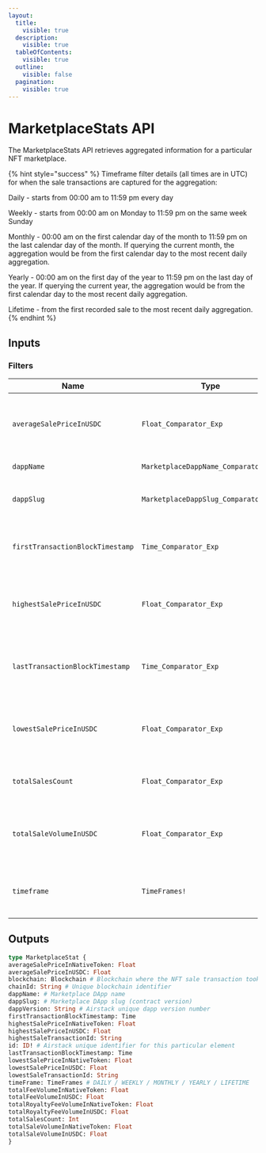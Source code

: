 ```yaml
---
layout:
  title:
    visible: true
  description:
    visible: true
  tableOfContents:
    visible: true
  outline:
    visible: false
  pagination:
    visible: true
---
```


# MarketplaceStats API

The MarketplaceStats API retrieves aggregated information for a particular NFT marketplace.

{% hint style="success" %}
Timeframe filter details (all times are in UTC) for when the sale transactions are captured for the aggregation:

Daily - starts from 00:00 am to 11:59 pm every day

Weekly - starts from 00:00 am on Monday to 11:59 pm on the same week Sunday

Monthly - 00:00 am on the first calendar day of the month to 11:59 pm on the last calendar day of the month. If querying the current month, the aggregation would be from the first calendar day to the most recent daily aggregation.

Yearly - 00:00 am on the first day of the year to 11:59 pm on the last day of the year. If querying the current year, the aggregation would be from the first calendar day to the most recent daily aggregation.

Lifetime - from the first recorded sale to the most recent daily aggregation.
{% endhint %}

## Inputs

### Filters

| Name                             | Type                                 | Description                                               |
| -------------------------------- | ------------------------------------ | --------------------------------------------------------- |
| `averageSalePriceInUSDC`         | `Float_Comparator_Exp`               | NFT collection's average sale price in terms of USDC      |
| `dappName`                       | `MarketplaceDappName_Comparator_Exp` | Marketplace DApp name                                     |
| `dappSlug`                       | `MarketplaceDappSlug_Comparator_Exp` | Marketplace DApp slug (contract version)                  |
| `firstTransactionBlockTimestamp` | `Time_Comparator_Exp`                | Timestamp when NFT is first traded in Marketplace         |
| `highestSalePriceInUSDC`         | `Float_Comparator_Exp`               | NFT collection's highest sale price in terms of USDC      |
| `lastTransactionBlockTimestamp`  | `Time_Comparator_Exp`                | Timestamp when NFT is most recently traded in Marketplace |
| `lowestSalePriceInUSDC`          | `Float_Comparator_Exp`               | NFT collection's lowest sale price in terms of USDC       |
| `totalSalesCount`                | `Float_Comparator_Exp`               | NFT collection's total sale count                         |
| `totalSaleVolumeInUSDC`          | `Float_Comparator_Exp`               | NFT collection's total sale volume in terms of USDC       |
| `timeframe`                      | `TimeFrames!`                        | DAILY / WEEKLY / MONTHLY / YEARLY / LIFETIME              |

## Outputs

```graphql
type MarketplaceStat {
averageSalePriceInNativeToken: Float
averageSalePriceInUSDC: Float
blockchain: Blockchain # Blockchain where the NFT sale transaction took place
chainId: String # Unique blockchain identifier
dappName: # Marketplace DApp name
dappSlug: # Marketplace DApp slug (contract version)
dappVersion: String # Airstack unique dapp version number
firstTransactionBlockTimestamp: Time
highestSalePriceInNativeToken: Float
highestSalePriceInUSDC: Float
highestSaleTransactionId: String
id: ID! # Airstack unique identifier for this particular element
lastTransactionBlockTimestamp: Time
lowestSalePriceInNativeToken: Float
lowestSalePriceInUSDC: Float
lowestSaleTransactionId: String
timeFrame: TimeFrames # DAILY / WEEKLY / MONTHLY / YEARLY / LIFETIME
totalFeeVolumeInNativeToken: Float
totalFeeVolumeInUSDC: Float
totalRoyaltyFeeVolumeInNativeToken: Float
totalRoyaltyFeeVolumeInUSDC: Float
totalSalesCount: Int
totalSaleVolumeInNativeToken: Float
totalSaleVolumeInUSDC: Float
}
```
